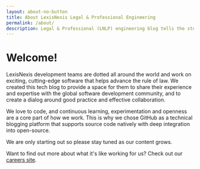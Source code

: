 ```yaml
---
layout: about-no-button
title: About LexisNexis Legal & Professional Engineering
permalink: /about/
description: Legal & Professional (LNLP) engineering blog tells the story of our challenges and our way of solving them. Read about architecture, application and content engineering, written by our engineers.
---
```


# Welcome!

LexisNexis development teams are dotted all around the world and work on exciting, cutting-edge software that helps advance the rule of law. We created this tech blog to provide a space for them to share their experience and expertise with the global software development community, and to create a dialog around good practice and effective collaboration.

We love to code, and continuous learning, experimentation and openness are a core part of how we work. This is why we chose GitHub as a technical blogging platform that supports source code natively with deep integration into open-source.

We are only starting out so please stay tuned as our content grows. 

Want to find out more about what it's like working for us? Check out our <a href="https://www.lexisnexis.com/en-us/about-us/careers.page">careers site</a>. 

<p> </p> 





